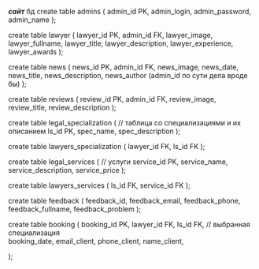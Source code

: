 ***сайт***
бд
create table admins (
    admin_id PK,
    admin_login,
    admin_password,
    admin_name
);

create table lawyer (
    lawyer_id PK,
    admin_id FK,
    lawyer_image,
    lawyer_fullname,
    lawyer_title,
    lawyer_description,
    lawyer_experience,
    lawyer_awards
);

create table news (
    news_id PK,
    admin_id FK,
    news_image,
    news_date,
    news_title,
    news_description,
    news_author (admin_id по сути дела вроде бы)
);

create table reviews (
    review_id PK,
    admin_id FK,
    review_image,
    review_title,
    review_description
);

create table legal_specialization ( // таблица со специализациями  и их описанием
    ls_id PK,
    spec_name,
    spec_description
);

create table lawyers_specialization (
    lawyer_id FK,
    ls_id FK
);

create table legal_services ( // услуги
    service_id PK,
    service_name,
    service_description,
    service_price
);

create table lawyers_services (
    ls_id FK,
    service_id FK
);

create table feedback (
    feedback_id,
    feedback_email,
    feedback_phone,
    feedback_fullname,
    feedback_problem
);

create table booking (
    booking_id PK,
    lawyer_id FK,
    ls_id FK, // выбранная специализация    
    booking_date,
    email_client,
    phone_client,
    name_client,

);
